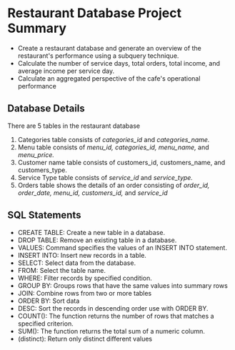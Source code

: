 # Restaurant Database Project Summary
- Create a restaurant database and generate an overview of the restaurant's performance using a subquery technique.
- Calculate the number of service days, total orders, total income, and average income per service day.
- Calculate an aggregated perspective of the cafe's operational performance

## Database Details
There are 5 tables in the restaurant database
1. Categories table consists of _categories_id_ and _categories_name._
2. Menu table consists of _menu_id, categories_id,  menu_name,_ and _menu_price._
3. Customer name table consists of customers_id, customers_name, and customers_type.
4. Service Type table consists of _service_id_ and _service_type._
5. Orders table shows the details of an order consisting of _order_id, order_date, menu_id, customers_id,_ and _service_id_

## SQL Statements
- CREATE TABLE: Create a new table in a database.
- DROP TABLE: Remove an existing table in a database.
- VALUES: Command specifies the values of an INSERT INTO statement.
- INSERT INTO: Insert new records in a table.
- SELECT: Select data from the database.
- FROM: Select the table name.
- WHERE: Filter records by specified condition.
- GROUP BY: Groups rows that have the same values into summary rows
- JOIN: Combine rows from two or more tables
- ORDER BY: Sort data
- DESC: Sort the records in descending order use with ORDER BY.
- COUNT(): The function returns the number of rows that matches a specified criterion.
- SUM(): The function returns the total sum of a numeric column.
- (distinct): Return only distinct different values

